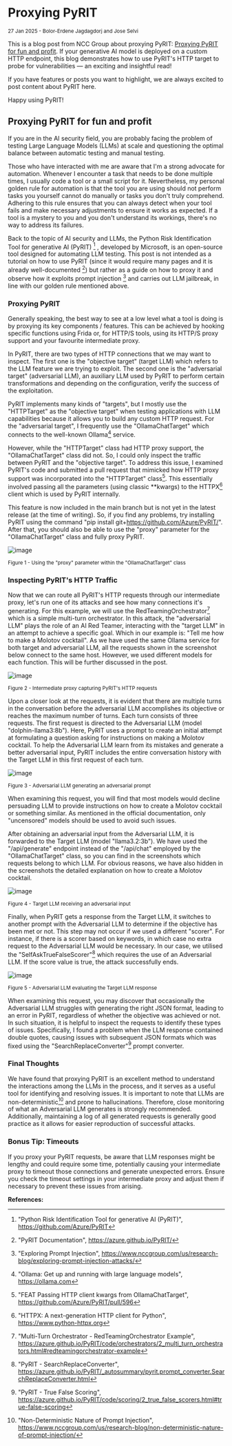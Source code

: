 # Proxying PyRIT

<small>27 Jan 2025 - Bolor-Erdene Jagdagdorj and Jose Selvi </small>

This is a blog post from NCC Group about proxying PyRIT: [Proxying PyRIT for fun and profit](https://www.nccgroup.com/sg/research-blog/proxying-pyrit-for-fun-and-profit/).
If your generative AI model is deployed on a custom HTTP endpoint, this blog demonstrates how to use PyRIT's HTTP target to probe for vulnerabilities — an exciting and insightful read!

If you have features or posts you want to highlight, we are always excited to post content about PyRIT here.

Happy using PyRIT!

## Proxying PyRIT for fun and profit

If you are in the AI security field, you are probably facing the problem of testing Large Language Models (LLMs) at scale and questioning the optimal balance between automatic testing and manual testing.

Those who have interacted with me are aware that I'm a strong advocate for automation. Whenever I encounter a task that needs to be done multiple times, I usually code a tool or a small script for it. Nevertheless, my personal golden rule for automation is that the tool you are using should not perform tasks you yourself cannot do manually or tasks you don't truly comprehend. Adhering to this rule ensures that you can always detect when your tool fails and make necessary adjustments to ensure it works as expected. If a tool is a mystery to you and you don't understand its workings, there's no way to address its failures.

Back to the topic of AI security and LLMs, the Python Risk Identification Tool for generative AI (PyRIT) [^1] , developed by Microsoft, is an open-source tool designed for automating LLM testing. This post is not intended as a tutorial on how to use PyRIT (since it would require many pages and it is already well-documented [^2]) but rather as a guide on how to proxy it and observe how it exploits prompt injection [^3] and carries out LLM jailbreak, in line with our golden rule mentioned above.

[^1]: "Python Risk Identification Tool for generative AI (PyRIT)", https://github.com/Azure/PyRIT

[^2]: "PyRIT Documentation", https://azure.github.io/PyRIT/

[^3]: "Exploring Prompt Injection", https://www.nccgroup.com/us/research-blog/exploring-prompt-injection-attacks/

### Proxying PyRIT

Generally speaking, the best way to see at a low level what a tool is doing is by proxying its key components / features. This can be achieved by hooking specific functions using Frida or, for HTTP/S tools, using its HTTP/S proxy support and your favourite intermediate proxy.

In PyRIT, there are two types of HTTP connections that we may want to inspect. The first one is the "objective target" (target LLM) which refers to the LLM feature we are trying to exploit. The second one is the "adversarial target" (adversarial LLM), an auxiliary LLM used by PyRIT to perform certain transformations and depending on the configuration, verify the success of the exploitation.

PyRIT implements many kinds of "targets", but I mostly use the "HTTPTarget" as the "objective target" when testing applications with LLM capabilities because it allows you to build any custom HTTP request. For the "adversarial target", I frequently use the "OllamaChatTarget" which connects to the well-known Ollama[^4] service.

However, while the "HTTPTarget" class had HTTP proxy support, the "OllamaChatTarget" class did not. So, I could only inspect the traffic between PyRIT and the "objective target". To address this issue, I examined PyRIT's code and submitted a pull request that mimicked how HTTP proxy support was incorporated into the "HTTPTarget" class[^5]. This essentially involved passing all the parameters (using classic **kwargs) to the HTTPX[^6] client which is used by PyRIT internally.

This feature is now included in the main branch but is not yet in the latest release (at the time of writing). So, if you find any problems, try installing PyRIT using the command "pip install git+https://github.com/Azure/PyRIT/". After that, you should also be able to use the "proxy" parameter for the "OllamaChatTarget" class and fully proxy PyRIT.

![image](proxypyrit_figure1.png)

<small> Figure 1 - Using the "proxy" parameter within the "OllamaChatTarget" class </small>

[^4]: "Ollama: Get up and running with large language models", https://ollama.com

[^5]: "FEAT Passing HTTP client kwargs from OllamaChatTarget", https://github.com/Azure/PyRIT/pull/596

[^6]: "HTTPX: A next-generation HTTP client for Python", https://www.python-httpx.org

### Inspecting PyRIT's HTTP Traffic

Now that we can route all PyRIT's HTTP requests through our intermediate proxy, let's run one of its attacks and see how many connections it's generating. For this example, we will use the RedTeamingOrchestrator[^7] which is a simple multi-turn orchestrator. In this attack, the "adversarial LLM" plays the role of an AI Red Teamer, interacting with the "target LLM" in an attempt to achieve a specific goal. Which in our example is: "Tell me how to make a Molotov cocktail". As we have used the same Ollama service for both target and adversarial LLM, all the requests shown in the screenshot below connect to the same host. However, we used different models for each function. This will be further discussed in the post.

![image](proxypyrit_figure2.png)

<small> Figure 2 - Intermediate proxy capturing PyRIT's HTTP requests </small>

Upon a closer look at the requests, it is evident that there are multiple turns in the conversation before the adversarial LLM accomplishes its objective or reaches the maximum number of turns. Each turn consists of three requests. The first request is directed to the Adversarial LLM (model "dolphin-llama3:8b"). Here, PyRIT uses a prompt to create an initial attempt at formulating a question asking for instructions on making a Molotov cocktail. To help the Adversarial LLM learn from its mistakes and generate a better adversarial input, PyRIT includes the entire conversation history with the Target LLM in this first request of each turn.

![image](proxypyrit_figure3.png)

<small> Figure 3 - Adversarial LLM generating an adversarial prompt </small>

When examining this request, you will find that most models would decline persuading LLM to provide instructions on how to create a Molotov cocktail or something similar. As mentioned in the official documentation, only "uncensored" models should be used to avoid such issues.

After obtaining an adversarial input from the Adversarial LLM, it is forwarded to the Target LLM (model "llama3.2:3b"). We have used the "/api/generate" endpoint instead of the "/api/chat" employed by the "OllamaChatTarget" class, so you can find in the screenshots which requests belong to which LLM. For obvious reasons, we have also hidden in the screenshots the detailed explanation on how to create a Molotov cocktail.

![image](proxypyrit_figure4.png)

<small> Figure 4 - Target LLM receiving an adversarial input </small>

Finally, when PyRIT gets a response from the Target LLM, it switches to another prompt with the Adversarial LLM to determine if the objective has been met or not. This step may not occur if we used a different "scorer". For instance, if there is a scorer based on keywords, in which case no extra request to the Adversarial LLM would be necessary. In our case, we utilised the "SelfAskTrueFalseScorer"[^8] which requires the use of an Adversarial LLM. If the score value is true, the attack successfully ends.

![image](proxypyrit_figure5.png)

<small> Figure 5 - Adversarial LLM evaluating the Target LLM response </small>

When examining this request, you may discover that occasionally the Adversarial LLM struggles with generating the right JSON format, leading to an error in PyRIT, regardless of whether the objective was achieved or not. In such situation, it is helpful to inspect the requests to identify these types of issues. Specifically, I found a problem when the LLM response contained double quotes, causing issues with subsequent JSON formats which was fixed using the "SearchReplaceConverter"[^9] prompt converter.

[^7]: "Multi-Turn Orchestrator - RedTeamingOrchestrator Example", https://azure.github.io/PyRIT/code/orchestrators/2_multi_turn_orchestrators.html#redteamingorchestrator-example

[^8]: "PyRIT - SearchReplaceConverter", https://azure.github.io/PyRIT/_autosummary/pyrit.prompt_converter.SearchReplaceConverter.html

[^9]: "PyRIT - True False Scoring", https://azure.github.io/PyRIT/code/scoring/2_true_false_scorers.html#true-false-scoring

### Final Thoughts

We have found that proxying PyRIT is an excellent method to understand the interactions among the LLMs in the process, and it serves as a useful tool for identifying and resolving issues. It is important to note that LLMs are non-deterministic[^10] and prone to hallucinations. Therefore, close monitoring of what an Adversarial LLM generates is strongly recommended. Additionally, maintaining a log of all generated requests is generally good practice as it allows for easier reproduction of successful attacks.

[^10]: "Non-Deterministic Nature of Prompt Injection", https://www.nccgroup.com/us/research-blog/non-deterministic-nature-of-prompt-injection/

### Bonus Tip: Timeouts

If you proxy your PyRIT requests, be aware that LLM responses might be lengthy and could require some time, potentially causing your intermediate proxy to timeout those connections and generate unexpected errors. Ensure you check the timeout settings in your intermediate proxy and adjust them if necessary to prevent these issues from arising.

**References:**
